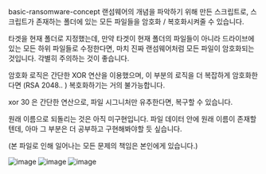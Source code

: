 basic-ransomware-concept
랜섬웨어의 개념을 파악하기 위해 만든 스크립트로, 스크립트가 존재하는 폴더에 있는 모든 파일들을 암호화 / 복호화시켜줄 수 있습니다.

타겟을 현재 폴더로 지정했는데, 만약 타겟이 현재 폴더의 파일들이 아니라 드라이브에 있는 모든 하위 파일들로 수정한다면, 마치 진짜 랜섬웨어처럼 모든 파일이 암호화되는 것입니다. 각별히 주의하는 것이 좋습니다.

암호화 로직은 간단한 XOR 연산을 이용했으며, 이 부분의 로직을 더 복잡하게 암호화한다면 (RSA 2048.. ) 복호화하기는 거의 불가능합니다.

xor 30 은 간단한 연산으로, 파일 시그니처만 유추한다면, 복구할 수 있습니다.

원래 이름으로 되돌리는 것은 아직 미구현입니다. 파일 데이터 안에 원래 이름이 존재할텐데, 아마 그 부분은 더 공부하고 구현해봐야할 듯 싶습니다.

(본 파일로 인해 일어나는 모든 문제의 책임은 본인에게 있습니다.)

![image](https://user-images.githubusercontent.com/62410522/113729148-b45b3500-9731-11eb-8e52-809fbf72ebd5.png)
![image](https://user-images.githubusercontent.com/62410522/113729424-fab09400-9731-11eb-8e0c-cc61d73ce483.png)
![image](https://user-images.githubusercontent.com/62410522/113729806-4feca580-9732-11eb-9e21-23ca4bf4c51c.png)
